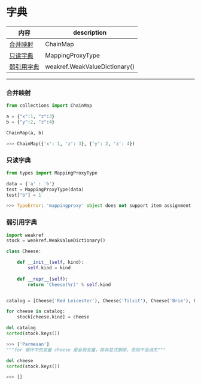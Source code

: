 # 字典

内容|description
---|---
[合并映射](#合并映射)|ChainMap
[只读字典](#只读字典)|MappingProxyType
[弱引用字典](#弱引用字典)|weakref.WeakValueDictionary()

---

### 合并映射
```python
from collections import ChainMap

a = {"x":1, "z":3}
b = {"y":2, "z":4}

ChainMap(a, b)

>>> ChainMap({'x': 1, 'z': 3}, {'y': 2, 'z': 4})
```

### 只读字典
```python
from types import MappingProxyType

data = {'a' : 'b'}
test = MappingProxyType(data)
test["b"] = 1

>>> TypeError: 'mappingproxy' object does not support item assignment
```

### 弱引用字典
```python
import weakref
stock = weakref.WeakValueDictionary()

class Cheese:

    def __init__(self, kind):
        self.kind = kind
    
    def __repr__(self):
        return 'Cheese(%r)' % self.kind


catalog = [Cheese('Red Leicester'), Cheese('Tilsit'), Cheese('Brie'), Cheese('Parmesan')]

for cheese in catalog:
    stock[cheese.kind] = cheese

del catalog
sorted(stock.keys())

>>> ['Parmesan']
"""for 循环中的变量 cheese 是全局变量，除非显式删除，否则不会消失"""

del cheese
sorted(stock.keys())

>>> []
```
